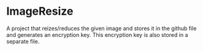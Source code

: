 # ImageResize
A project that reizes/reduces the given image and stores it in the github file and generates an encryption key. This encryption key is also stored in a separate file.

